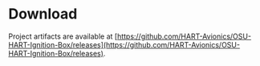 Download
==========
<!-- Instructions for downloading project deliverables on: Windows, Mac, Linux -->
Project artifacts are available at [https://github.com/HART-Avionics/OSU-HART-Ignition-Box/releases](https://github.com/HART-Avionics/OSU-HART-Ignition-Box/releases).
